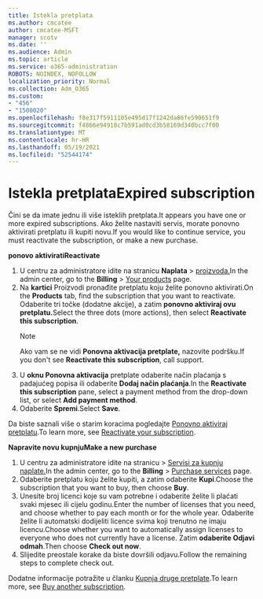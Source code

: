 ```yaml
---
title: Istekla pretplata
ms.author: cmcatee
author: cmcatee-MSFT
manager: scotv
ms.date: ''
ms.audience: Admin
ms.topic: article
ms.service: o365-administration
ROBOTS: NOINDEX, NOFOLLOW
localization_priority: Normal
ms.collection: Adm_O365
ms.custom:
- "456"
- "1500020"
ms.openlocfilehash: f8e317f5911105e495d17f1242da86fe590651f9
ms.sourcegitcommit: f4866e94918c7b591ad0cd3b58169d340bcc7f00
ms.translationtype: MT
ms.contentlocale: hr-HR
ms.lasthandoff: 05/19/2021
ms.locfileid: "52544174"
---
```

# <a name="expired-subscription"></a><span data-ttu-id="a3db9-102">Istekla pretplata</span><span class="sxs-lookup"><span data-stu-id="a3db9-102">Expired subscription</span></span>

<span data-ttu-id="a3db9-103">Čini se da imate jednu ili više isteklih pretplata.</span><span class="sxs-lookup"><span data-stu-id="a3db9-103">It appears you have one or more expired subscriptions.</span></span> <span data-ttu-id="a3db9-104">Ako želite nastaviti servis, morate ponovno aktivirati pretplatu ili kupiti novu.</span><span class="sxs-lookup"><span data-stu-id="a3db9-104">If you would like to continue service, you must reactivate the subscription, or make a new purchase.</span></span>
  
<span data-ttu-id="a3db9-105">**ponovo aktivirati**</span><span class="sxs-lookup"><span data-stu-id="a3db9-105">**Reactivate**</span></span>
  
1. <span data-ttu-id="a3db9-106">U centru za administratore idite na stranicu **Naplata** \> [proizvoda.](https://go.microsoft.com/fwlink/p/?linkid=842054)</span><span class="sxs-lookup"><span data-stu-id="a3db9-106">In the admin center, go to the **Billing** \> [Your products](https://go.microsoft.com/fwlink/p/?linkid=842054) page.</span></span>
2. <span data-ttu-id="a3db9-107">Na **kartici** Proizvodi pronađite pretplatu koju želite ponovno aktivirati.</span><span class="sxs-lookup"><span data-stu-id="a3db9-107">On the **Products** tab, find the subscription that you want to reactivate.</span></span> <span data-ttu-id="a3db9-108">Odaberite tri točke (dodatne akcije), a zatim **ponovno aktiviraj ovu pretplatu.**</span><span class="sxs-lookup"><span data-stu-id="a3db9-108">Select the three dots (more actions), then select **Reactivate this subscription**.</span></span>
    > [!NOTE]
    > <span data-ttu-id="a3db9-109">Ako vam se ne vidi **Ponovna aktivacija pretplate,** nazovite podršku.</span><span class="sxs-lookup"><span data-stu-id="a3db9-109">If you don't see **Reactivate this subscription**, call support.</span></span>
3. <span data-ttu-id="a3db9-110">U **oknu Ponovna aktivacija** pretplate odaberite način plaćanja s padajućeg popisa ili odaberite **Dodaj način plaćanja**.</span><span class="sxs-lookup"><span data-stu-id="a3db9-110">In the **Reactivate this subscription** pane, select a payment method from the drop-down list, or select **Add payment method**.</span></span>
4. <span data-ttu-id="a3db9-111">Odaberite **Spremi**.</span><span class="sxs-lookup"><span data-stu-id="a3db9-111">Select **Save**.</span></span>

<span data-ttu-id="a3db9-112">Da biste saznali više o starim koracima pogledajte [Ponovno aktiviraj pretplatu](/microsoft-365/commerce/subscriptions/reactivate-your-subscription).</span><span class="sxs-lookup"><span data-stu-id="a3db9-112">To learn more, see [Reactivate your subscription](/microsoft-365/commerce/subscriptions/reactivate-your-subscription).</span></span>

<span data-ttu-id="a3db9-113">**Napravite novu kupnju**</span><span class="sxs-lookup"><span data-stu-id="a3db9-113">**Make a new purchase**</span></span>
  
1. <span data-ttu-id="a3db9-114">U centru za administratore  idite na stranicu \> [Servisi za kupnju naplate.](https://go.microsoft.com/fwlink/p/?linkid=868433)</span><span class="sxs-lookup"><span data-stu-id="a3db9-114">In the admin center, go to the **Billing** \> [Purchase services](https://go.microsoft.com/fwlink/p/?linkid=868433) page.</span></span>
2. <span data-ttu-id="a3db9-115">Odaberite pretplatu koju želite kupiti, a zatim odaberite **Kupi**.</span><span class="sxs-lookup"><span data-stu-id="a3db9-115">Choose the subscription that you want to buy, then choose **Buy**.</span></span>
3. <span data-ttu-id="a3db9-116">Unesite broj licenci koje su vam potrebne i odaberite želite li plaćati svaki mjesec ili cijelu godinu.</span><span class="sxs-lookup"><span data-stu-id="a3db9-116">Enter the number of licenses that you need, and choose whether to pay each month or for the whole year.</span></span> <span data-ttu-id="a3db9-117">Odaberite želite li automatski dodijeliti licence svima koji trenutno ne imaju licencu.</span><span class="sxs-lookup"><span data-stu-id="a3db9-117">Choose whether you want to automatically assign licenses to everyone who does not currently have a license.</span></span> <span data-ttu-id="a3db9-118">Zatim **odaberite Odjavi odmah**.</span><span class="sxs-lookup"><span data-stu-id="a3db9-118">Then choose **Check out now**.</span></span>
4. <span data-ttu-id="a3db9-119">Slijedite preostale korake da biste dovršili odjavu.</span><span class="sxs-lookup"><span data-stu-id="a3db9-119">Follow the remaining steps to complete check out.</span></span>

<span data-ttu-id="a3db9-120">Dodatne informacije potražite u članku [Kupnja druge pretplate](/microsoft-365/commerce/buy-another-subscription).</span><span class="sxs-lookup"><span data-stu-id="a3db9-120">To learn more, see [Buy another subscription](/microsoft-365/commerce/buy-another-subscription).</span></span>